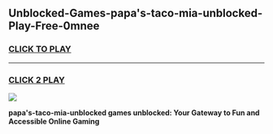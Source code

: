 
## Unblocked-Games-papa's-taco-mia-unblocked-Play-Free-0mnee
<h3>
<a href="https://premium76.site?title=papa's-taco-mia-unblocked&ref=10A">CLICK TO PLAY</a></h3>
<hr>

<h3>
<a href="https://premium76.site?title=papa's-taco-mia-unblocked&ref=10A">CLICK 2 PLAY</a>
  
</h3>

<a href="https://premium76.site?title=papa's-taco-mia-unblocked&ref=10A"><img src="https://clearcache.store/games.png"></a>


**papa's-taco-mia-unblocked games unblocked: Your Gateway to Fun and Accessible Online Gaming**
